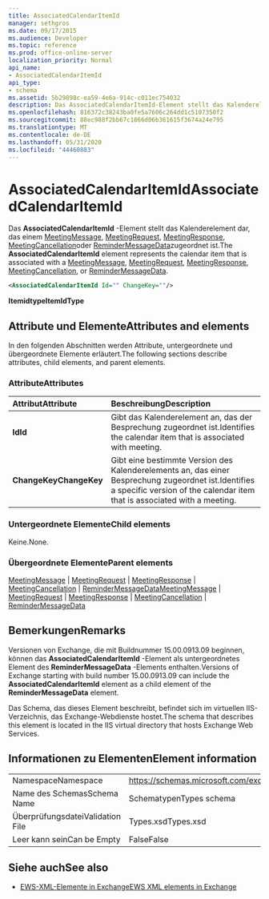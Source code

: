 ```yaml
---
title: AssociatedCalendarItemId
manager: sethgros
ms.date: 09/17/2015
ms.audience: Developer
ms.topic: reference
ms.prod: office-online-server
localization_priority: Normal
api_name:
- AssociatedCalendarItemId
api_type:
- schema
ms.assetid: 5b29898c-ea59-4e6a-914c-c011ec754032
description: Das AssociatedCalendarItemId-Element stellt das Kalenderelement dar, das einem MeetingMessage, MeetingRequest, MeetingResponse, MeetingCancellation oder ReminderMessageData zugeordnet ist.
ms.openlocfilehash: 816372c38243ba0fe5a7606c264dd1c5107350f2
ms.sourcegitcommit: 88ec988f2bb67c1866d06b361615f3674a24e795
ms.translationtype: MT
ms.contentlocale: de-DE
ms.lasthandoff: 05/31/2020
ms.locfileid: "44460883"
---
```

# <a name="associatedcalendaritemid"></a><span data-ttu-id="0f549-103">AssociatedCalendarItemId</span><span class="sxs-lookup"><span data-stu-id="0f549-103">AssociatedCalendarItemId</span></span>

<span data-ttu-id="0f549-104">Das **AssociatedCalendarItemId** -Element stellt das Kalenderelement dar, das einem [MeetingMessage](meetingmessage.md), [MeetingRequest](meetingrequest.md), [MeetingResponse](meetingresponse.md), [MeetingCancellation](meetingcancellation.md)oder [ReminderMessageData](remindermessagedata.md)zugeordnet ist.</span><span class="sxs-lookup"><span data-stu-id="0f549-104">The **AssociatedCalendarItemId** element represents the calendar item that is associated with a [MeetingMessage](meetingmessage.md), [MeetingRequest](meetingrequest.md), [MeetingResponse](meetingresponse.md), [MeetingCancellation](meetingcancellation.md), or [ReminderMessageData](remindermessagedata.md).</span></span>
  
```XML
<AssociatedCalendarItemId Id="" ChangeKey=""/>
```

 <span data-ttu-id="0f549-105">**Itemidtype**</span><span class="sxs-lookup"><span data-stu-id="0f549-105">**ItemIdType**</span></span>
## <a name="attributes-and-elements"></a><span data-ttu-id="0f549-106">Attribute und Elemente</span><span class="sxs-lookup"><span data-stu-id="0f549-106">Attributes and elements</span></span>

<span data-ttu-id="0f549-107">In den folgenden Abschnitten werden Attribute, untergeordnete und übergeordnete Elemente erläutert.</span><span class="sxs-lookup"><span data-stu-id="0f549-107">The following sections describe attributes, child elements, and parent elements.</span></span>
  
### <a name="attributes"></a><span data-ttu-id="0f549-108">Attribute</span><span class="sxs-lookup"><span data-stu-id="0f549-108">Attributes</span></span>

|<span data-ttu-id="0f549-109">**Attribut**</span><span class="sxs-lookup"><span data-stu-id="0f549-109">**Attribute**</span></span>|<span data-ttu-id="0f549-110">**Beschreibung**</span><span class="sxs-lookup"><span data-stu-id="0f549-110">**Description**</span></span>|
|:-----|:-----|
|<span data-ttu-id="0f549-111">**Id**</span><span class="sxs-lookup"><span data-stu-id="0f549-111">**Id**</span></span> <br/> |<span data-ttu-id="0f549-112">Gibt das Kalenderelement an, das der Besprechung zugeordnet ist.</span><span class="sxs-lookup"><span data-stu-id="0f549-112">Identifies the calendar item that is associated with meeting.</span></span>  <br/> |
|<span data-ttu-id="0f549-113">**ChangeKey**</span><span class="sxs-lookup"><span data-stu-id="0f549-113">**ChangeKey**</span></span> <br/> |<span data-ttu-id="0f549-114">Gibt eine bestimmte Version des Kalenderelements an, das einer Besprechung zugeordnet ist.</span><span class="sxs-lookup"><span data-stu-id="0f549-114">Identifies a specific version of the calendar item that is associated with a meeting.</span></span>  <br/> |
   
### <a name="child-elements"></a><span data-ttu-id="0f549-115">Untergeordnete Elemente</span><span class="sxs-lookup"><span data-stu-id="0f549-115">Child elements</span></span>

<span data-ttu-id="0f549-116">Keine.</span><span class="sxs-lookup"><span data-stu-id="0f549-116">None.</span></span>
  
### <a name="parent-elements"></a><span data-ttu-id="0f549-117">Übergeordnete Elemente</span><span class="sxs-lookup"><span data-stu-id="0f549-117">Parent elements</span></span>

<span data-ttu-id="0f549-118">[MeetingMessage](meetingmessage.md)  |  [MeetingRequest](meetingrequest.md)  |  [MeetingResponse](meetingresponse.md)  |  [MeetingCancellation](meetingcancellation.md)  |  [ReminderMessageData](remindermessagedata.md)</span><span class="sxs-lookup"><span data-stu-id="0f549-118">[MeetingMessage](meetingmessage.md) | [MeetingRequest](meetingrequest.md) | [MeetingResponse](meetingresponse.md) | [MeetingCancellation](meetingcancellation.md) | [ReminderMessageData](remindermessagedata.md)</span></span>
  
## <a name="remarks"></a><span data-ttu-id="0f549-119">Bemerkungen</span><span class="sxs-lookup"><span data-stu-id="0f549-119">Remarks</span></span>

<span data-ttu-id="0f549-120">Versionen von Exchange, die mit Buildnummer 15.00.0913.09 beginnen, können das **AssociatedCalendarItemId** -Element als untergeordnetes Element des **ReminderMessageData** -Elements enthalten.</span><span class="sxs-lookup"><span data-stu-id="0f549-120">Versions of Exchange starting with build number 15.00.0913.09 can include the **AssociatedCalendarItemId** element as a child element of the **ReminderMessageData** element.</span></span> 
  
<span data-ttu-id="0f549-121">Das Schema, das dieses Element beschreibt, befindet sich im virtuellen IIS-Verzeichnis, das Exchange-Webdienste hostet.</span><span class="sxs-lookup"><span data-stu-id="0f549-121">The schema that describes this element is located in the IIS virtual directory that hosts Exchange Web Services.</span></span>
  
## <a name="element-information"></a><span data-ttu-id="0f549-122">Informationen zu Elementen</span><span class="sxs-lookup"><span data-stu-id="0f549-122">Element information</span></span>

|||
|:-----|:-----|
|<span data-ttu-id="0f549-123">Namespace</span><span class="sxs-lookup"><span data-stu-id="0f549-123">Namespace</span></span>  <br/> |https://schemas.microsoft.com/exchange/services/2006/types  <br/> |
|<span data-ttu-id="0f549-124">Name des Schemas</span><span class="sxs-lookup"><span data-stu-id="0f549-124">Schema Name</span></span>  <br/> |<span data-ttu-id="0f549-125">Schematypen</span><span class="sxs-lookup"><span data-stu-id="0f549-125">Types schema</span></span>  <br/> |
|<span data-ttu-id="0f549-126">Überprüfungsdatei</span><span class="sxs-lookup"><span data-stu-id="0f549-126">Validation File</span></span>  <br/> |<span data-ttu-id="0f549-127">Types.xsd</span><span class="sxs-lookup"><span data-stu-id="0f549-127">Types.xsd</span></span>  <br/> |
|<span data-ttu-id="0f549-128">Leer kann sein</span><span class="sxs-lookup"><span data-stu-id="0f549-128">Can be Empty</span></span>  <br/> |<span data-ttu-id="0f549-129">False</span><span class="sxs-lookup"><span data-stu-id="0f549-129">False</span></span>  <br/> |
   
## <a name="see-also"></a><span data-ttu-id="0f549-130">Siehe auch</span><span class="sxs-lookup"><span data-stu-id="0f549-130">See also</span></span>

- [<span data-ttu-id="0f549-131">EWS-XML-Elemente in Exchange</span><span class="sxs-lookup"><span data-stu-id="0f549-131">EWS XML elements in Exchange</span></span>](ews-xml-elements-in-exchange.md)

